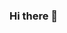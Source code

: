 ### Hi there 👋

<!--
**dudatsl/dudatsl** is a ✨ _special_ ✨ repository because its `README.md` (this file) appears on your GitHub profile.

Here are some ideas to get you started:

- Oii! Estudando sobre programação e tecnologia. 
- 💬e-mail: eduardaleao92@gmail.com

 dracula: {
    title_color: "ff6e96",
    icon_color: "79dafa",
    text_color: "f8f8f2",
    bg_color: "282a36",


